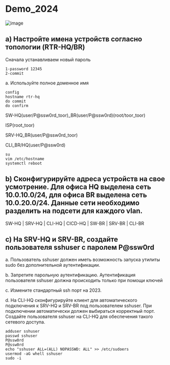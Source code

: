# Demo_2024
![image](https://github.com/Julia666666666666666666/Demo_2024/assets/148867585/a71144c8-fc18-4933-b6c6-b6d87e91b2c0)


## a)	Настройте имена устройств согласно топологии (RTR-HQ/BR)
Cначала устанавливаем новый пароль
```
1-password 12345
2-commit
```
a.	Используйте полное доменное имя
```
config
hostname rtr-hq
do commit
do confirm
```
 SW-HQ(user/P@ssw0rd_toor)_BR(user/P@ssw0rd)(root/toor_toor) 

ISP(root_toor)

SRV-HQ_BR(user/P@ssw0rd_toor)

CLI_BR/HQ(user/P@ssw0rd)


```
su
vim /etc/hostname
systemctl reboot
```
## b)	Сконфигурируйте адреса устройств на свое усмотрение. Для офиса HQ выделена сеть 10.0.10.0/24, для офиса BR выделена сеть 10.0.20.0/24. Данные сети необходимо разделить на подсети для каждого vlan.

SW-HQ | SRV-HQ | CLI-HQ | CICD-HQ | SW-BR | SRV-BR | CLI-BR

## c)	На SRV-HQ и SRV-BR, создайте пользователя sshuser с паролем P@ssw0rd

a.	Пользователь sshuser должен иметь возможность запуска утилиты sudo без дополнительной аутентификации.

b.	Запретите парольную аутентификацию. Аутентификация пользователя sshuser должна происходить только при помощи ключей

c.	Измените стандартный ssh порт на 2023.

d.	На CLI-HQ сконфигурируйте клиент для автоматического подключения к SRV-HQ и SRV-BR под пользователем sshuser. При подключении автоматически должен выбираться корректный порт. Создайте пользователя sshuser на CLI-HQ для обеспечения такого сетевого доступа.

```
adduser sshuser
passwd sshuser
P@ssw0rd
P@ssw0rd
echo "sshuser ALL=(ALL) NOPASSWD: ALL" >> /etc/sudoers
usermod -aG whell sshuser
sudo -i
```
